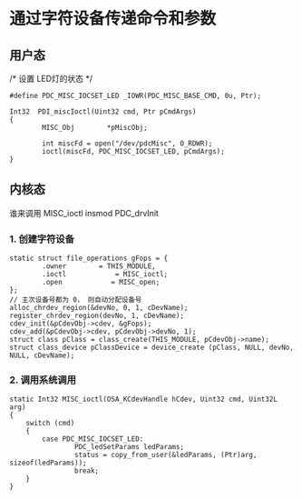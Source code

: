 # 通过字符设备传递命令和参数 #

## 用户态 ##

/* 设置 LED灯的状态 */

	#define PDC_MISC_IOCSET_LED _IOWR(PDC_MISC_BASE_CMD, 0u, Ptr);
	
	Int32  PDI_miscIoctl(Uint32 cmd, Ptr pCmdArgs)
	{
	        MISC_Obj        *pMiscObj;
	        
	        int miscFd = open("/dev/pdcMisc", O_RDWR);
	        ioctl(miscFd, PDC_MISC_IOCSET_LED, pCmdArgs);
	}

## 内核态 ##
谁来调用 MISC_ioctl
insmod PDC_drvInit

### 1. 创建字符设备 ###

    static struct file_operations gFops = {
            .owner        = THIS_MODULE,
            .ioctl            = MISC_ioctl;
            .open            = MISC_open;
    };
    // 主次设备号都为 0， 则自动分配设备号
    alloc_chrdev_region(&devNo, 0, 1, cDevName);
    register_chrdev_region(devNo, 1, cDevName);
    cdev_init(&pCdevObj->cdev, &gFops);
    cdev_add(&pCdevObj->cdev, pCdevObj->devNo, 1);
    struct class pClass = class_create(THIS_MODULE, pCdevObj->name);
    struct class_device pClassDevice = device_create (pClass, NULL, devNo, NULL, cDevName);

### 2. 调用系统调用 ###

	static Int32 MISC_ioctl(OSA_KCdevHandle hCdev, Uint32 cmd, Uint32L arg)
	{
	    switch (cmd)
	    {
            case PDC_MISC_IOCSET_LED:
                    PDC_ledSetParams ledParams;
                    status = copy_from_user(&ledParams, (Ptr)arg, sizeof(ledParams));
                    break;
	    }
	}
        
